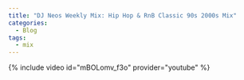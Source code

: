 ```yaml
---
title: "DJ Neos Weekly Mix: Hip Hop & RnB Classic 90s 2000s Mix"
categories:
  - Blog
tags:
  - mix
---
```



{% include video id="mBOLomv_f3o" provider="youtube" %}
